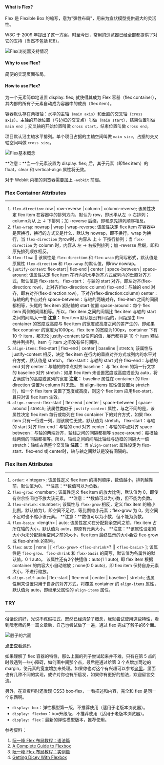 #### What is Flex?
Flex 是 Flexible Box 的缩写，意为"弹性布局"，用来为盒状模型提供最大的灵活性。

W3C 于 2009 年提出了这一方案，时至今日，常用的浏览器已经全部都提供了对它的支持（当然不包括 IE8）。

![Flex浏览器支持情况](https://o7nu3cbe9.bkt.clouddn.com/blog/css-flex/browser-support.jpg)

#### Why to use Flex?
简便的实现页面布局。

#### How to use Flex?
为一个元素简单地设置 display: flex; 就使得其成为 Flex 容器（flex container），其内部的所有子元素自动成为容器中的成员（flex item）。

容器默认存在两根轴：水平的主轴（`main axis`）和垂直的交叉轴（`cross axis`）。主轴的开始位置（与边框的交叉点）叫做（`main start`），结束位置叫做 `main end` ；交叉轴的开始位置叫做 `cross start`，结束位置叫做 `cross end`。

项目默认沿主轴水平排列。单个项目占据的主轴空间叫做 `main size`，占据的交叉轴空间叫做 `cross size`。

![Flex基本概念](https://o7nu3cbe9.bkt.clouddn.com/blog/css-flex/flex-box.png)

**注意：**当一个元素设置为 display: flex; 后，其子元素（即flex item）的 float，clear 和 vertical-align 属性将无效。

对于 Webkit 内核的浏览器需要加上 `-webkit` 前缀。

### Flex Container Attributes
----
1. `flex-direction`: row | row-reverse | column | column-reverse;
该属性决定 flex item 在容器中的排列方向，默认为 row，即水平从左 → 右排列；column为从 上 ↓ 下排列；加 -reverse 后缀，即和原先排列顺序相反。
2. `flex-wrap`: nowrap | wrap | wrap-reverse;
该属性决定 flex item 在容器中是否换行，换行的方式又是什么，默认为 nowrap，即不换行。wrap 为换行，当 `flex-direction` 为row时，内容从 上 ↓ 下按行排列；当 `flex-direction` 为 column 时，内容从 左 → 右按列排列；加 -reverse 后缀，即和原先排列顺序相反。
3. `flex-flow`: <flex-direction> || <flex-wrap>
该属性是 `flex-direction` 和 `flex-wrap` 的简写形式，默认值是原属性 `flex-direction` 和 `flex-wrap` 的默认值，即row nowrap。
4. `justify-content`: flex-start | flex-end | center | space-between | space-around;
该属性决定 flex item 在行内的水平对齐方式或列内的垂直对齐方式，默认值是 flex-start。
flex-start： 与轴的 start 对齐，即左对齐(flex-direction: row)，上对齐(flex-direction: column)
flex-end：与轴的 end 对齐，即右对齐(flex-direction:row)，下对齐(flex-direction:column)
center： 与轴的的中点对齐
space-between：与轴的两端对齐，flex-item 之间的间隔都相等，头尾的 flex item 紧贴轴的 start 位置
space-around：每个 flex item 两侧的间隔相等。所以，flex item 之间的间隔比 flex item 与轴的 start 之间的间隔大一倍
**注意：**
flex item 默认是没有间距的，间距是由 flex container 的宽度或高度与 flex item 的宽度或高度之间的差产生的，即如果 flex container 的宽度为1000px，flex item 的宽度为100px，container 下有 10 个 item，那无论 justify-content 设任何的值，展示都将是 10 个 item 紧贴地并列排列，item 与 item 之间没有任何间隙。
5. `align-items`: flex-start | flex-end | center | baseline | stretch;
该属性与 justify-content 相反，决定 flex item 在行内的垂直对齐方式或列内的水平对齐方式，默认值是 stretch。
flex-start：与轴的 start 对齐
flex-end：与轴的 end 对齐
center：与轴的的中点对齐
baseline： 与 flex item 的第一行文字的 baseline 对齐
stretch：如果 flex item 未设置宽度或高度或设为 auto，将占满这行的高度或这列的宽度
**注意：**
baseline 属性在 container 的 flex-direction 设置为 column 时无效。
当 align-items 属性值设置为 stretch 时，如一个 flex item 设置了宽度或高度，则这个 flex item 应用flex-start，且只对该 flex item 生效。
6. `align-content`: flex-start | flex-end | center | space-between | space-around | stretch;
该属性类似于 `justify-content` 属性，与之不同的是，该属性决定 flex item 每行或每列在 flex container 下的对齐方式，如果 flex item 只有一行或一列，则该属性无效，默认值为 stretch。
flex-start：与轴的 start 对齐
flex-end：与轴的 end 对齐
center：与轴的中点对齐
space-between：与轴的两端对齐，轴线之间的间隔都相等
space-around：每根轴线两侧的间隔都相等。所以，轴线之间的间隔比轴线与边框的间隔大一倍
stretch：轴线占满整个交叉轴
**注意：**
当 `align-content` 属性设定为 flex-start、flex-end 或 center时，轴与轴之间默认是没有间隔的。

### Flex Item Attributes
----
1. `order`: \<integer\>;
该属性定义 flex item 的排列顺序，数值越小，排列越靠前，默认值为0。
**注意：**数值可以为负数。
2. `flex-grow`: \<number\>;
该属性定义 flex item 的放大比例，默认值为 0，即使有空余空间也不放大该元素。
**注意：**数值可以为小数，但不能为负数。
3. `flex-shrink`: \<number\>;
该属性与 `flex-grow` 相反，定义 flex item 的缩小比例，默认值为1，即空间不足时，等比例缩小元素；flex-grow 为 0，则空间不足时也不缩小该元素。
**注意：**数值可以为小数，但不能为负数。
4. `flex-basis`: \<length\> | auto;
该属性定义在分配剩余空间之前，flex item 占所在轴的大小，默认值为 auto，即原有元素大小。
**注意：**该属性设定的大小为未分配剩余空间之前的大小，flex item 最终显示的大小会受 flex-grow 或 flex-shrink 的影响。
5. `flex`: auto | none | [ <`flex-grow`> <`flex-shrink`>? || <`flex-basis`> ];
该属性是 `flex-grow`、`flex-shrink` 和 `flex-basis` 的简写，默认值为各属性的默认值，0 1 auto。
该属性还有2个快捷值：auto(1 1 auto), 即 flex item 根据 container 的内容大小自动缩放；none(0 0 auto)，即 flex item 保持自身元素大小，不进行缩放。
6. `align-self`: auto | flex-start | flex-end | center | baseline | stretch;
该属性用来设置只用于自身的对齐方式，将覆盖 container 的 `align-items` 属性，默认值为 auto，即继承父属性的 `align-items` 属性。

### TRY
----
俗话说的好，光说不练假把式，既然已经清楚了概念，我就尝试使用这些特性，看到阮老师的另一篇文章后，自己也尝试做了一遍，通过 flex 完成了骰子的6个面。

![骰子的六面](https://o7nu3cbe9.bkt.clouddn.com/blog/css-flex/dice.png)

[点击查看源码](http://plnkr.co/edit/BthfuHwFAlZiOUxrU99v?p=preview)

如果理解了 flex 容器的特性，那么上面的列子尝试起来并不难，只有在第 5 点的时候遇到一些小障碍，如何画中间那个点，最后是通过给第 3 个点增加两边的margin，使元素的宽度增加来处理。如果你也对这个有兴趣可以参考[这里](https://davidwalsh.name/flexbox-dice)，里面也有几种不同的实现，或许对你也有所启发，如果你有更好的想法，欢迎留言交流。

另外，在查资料时还发现 CSS3 box-flex，一看描述和内容，完全和 flex 是同一个东西啊。

* `display: box`：弹性模型第一版，不推荐使用（适用于老版本浏览器）。
* `display: flexbox`：box升级版，不推荐使用（适用于老版本浏览器）。
* `display: flex`：最新的弹性模型版本，推荐使用。

参考资料：
1. [阮一峰 Flex 布局教程：语法篇](http://www.ruanyifeng.com/blog/2015/07/flex-grammar.html?utm_source=tuicool)
2. [A Complete Guide to Flexbox](https://css-tricks.com/snippets/css/a-guide-to-flexbox/#flexbox-basics)
3. [阮一峰 Flex 布局教程：实例篇](http://www.ruanyifeng.com/blog/2015/07/flex-examples.html)
4. [Getting Dicey With Flexbox](https://davidwalsh.name/flexbox-dice)